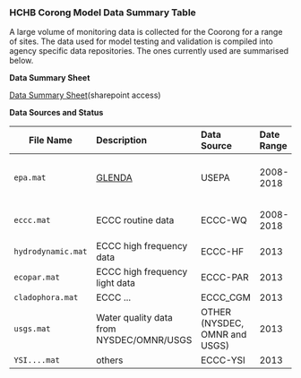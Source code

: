 
### HCHB Corong Model Data Summary Table
A large volume of monitoring data is collected for the Coorong for a range of sites. The data used for model testing and validation is compiled into agency specific data repositories. The ones currently used are summarised below.


**Data Summary Sheet**

[Data Summary Sheet](https://sagov.sharepoint.com/:x:/r/teams/HCHBTIDataMgtandIntegration/Shared%20Documents/General/Coorong_Data_Summary.xlsx?d=weadc920cbd1445069975d2e8752aef09&csf=1&web=1&e=CGoQgO)(sharepoint access)



**Data Sources and Status**


| File Name | Description | Data Source | Date Range | Site Overview |
| ---------------- |:----------|:-----------|:-----------|:-----------:|
| `epa.mat` | [GLENDA](https://cdx.epa.gov) | USEPA | 2008-2018 | Station ID's from ER09-ER92 |
| `eccc.mat` | ECCC routine data | ECCC-WQ | 2008-2018 | Station ID's from 12-1372 |
| `hydrodynamic.mat` | ECCC high frequency data | ECCC-HF | 2013 |- |
| `ecopar.mat` | ECCC high frequency light data | ECCC-PAR | 2013 |- |
| `cladophora.mat` | ECCC ...| ECCC_CGM | 2013 |- |
| `usgs.mat` | Water quality data from NYSDEC/OMNR/USGS| OTHER (NYSDEC, OMNR and USGS) | 2013 |- |
| `YSI....mat` | others | ECCC-YSI |2013 |- |
